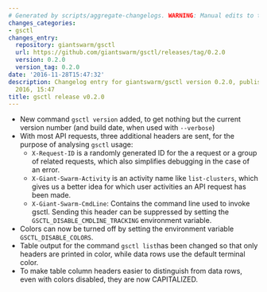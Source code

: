 ```yaml
---
# Generated by scripts/aggregate-changelogs. WARNING: Manual edits to this files will be overwritten.
changes_categories:
- gsctl
changes_entry:
  repository: giantswarm/gsctl
  url: https://github.com/giantswarm/gsctl/releases/tag/0.2.0
  version: 0.2.0
  version_tag: 0.2.0
date: '2016-11-28T15:47:32'
description: Changelog entry for giantswarm/gsctl version 0.2.0, published on 28 November
  2016, 15:47
title: gsctl release v0.2.0
---
```


- New command `gsctl version` added, to get nothing but the current version number (and build date, when used with `--verbose`)
- With most API requests, three additional headers are sent, for the purpose of analysing `gsctl` usage:
  - `X-Request-ID` is a randomly generated ID for the a request or a group of related requests, which also simplifies debugging in the case of an error.
  - `X-Giant-Swarm-Activity` is an activity name like `list-clusters`, which gives us a better idea for which user activities an API request has been made.
  - `X-Giant-Swarm-CmdLine`: Contains the command line used to invoke gsctl. Sending this header can be suppressed by setting the `GSCTL_DISABLE_CMDLINE_TRACKING` environment variable.
- Colors can now be turned off by setting the environment variable `GSCTL_DISABLE_COLORS`.
- Table output for the command `gsctl list`has been changed so that only headers are printed in color, while data rows use the default terminal color.
- To make table column headers easier to distinguish from data rows, even with colors disabled, they are now CAPITALIZED.

